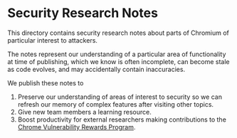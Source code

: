 # Security Research Notes

This directory contains security research notes about parts of Chromium of particular interest to attackers.

The notes represent our understanding of a particular area of functionality at time of publishing, which we know is often incomplete, can become stale as code evolves, and may accidentally contain inaccuracies.

We publish these notes to
1. Preserve our understanding of areas of interest to security so we can refresh our memory of complex features after visiting other topics.
2. Give new team members a learning resource.
3. Boost productivity for external researchers making contributions to the [Chrome Vulnerability Rewards Program](https://www.chromium.org/Home/chromium-security/vulnerability-rewards-program/).
